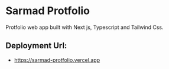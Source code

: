 # Sarmad Protfolio

Protfolio web app built with Next js, Typescript and Tailwind Css. 

## Deployment Url:

- <https://sarmad-protfolio.vercel.app>